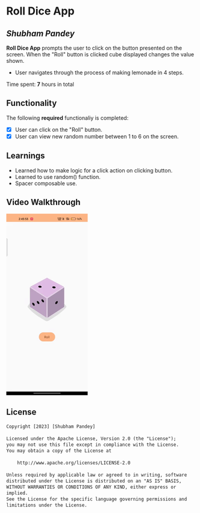 # Roll Dice App

## *Shubham Pandey*

**Roll Dice App** prompts the user to click on the button presented on the screen. When the "Roll" button is clicked cube displayed changes the value shown.
* User navigates through the process of making lemonade in 4 steps.

Time spent: **7** hours in total

## Functionality

The following **required** functionaliy is completed:

* [x] User can click on the "Roll" button.
* [x] User can view new random number between 1 to 6 on the screen.

## Learnings

* Learned how to make logic for a click action on clicking button.
* Learned to use random() function.
* Spacer composable use.

## Video Walkthrough

![](https://github.com/shubhampandey45/Roll-Dice-App/blob/master/giphy%20(1).gif)


## License

    Copyright [2023] [Shubham Pandey]

    Licensed under the Apache License, Version 2.0 (the "License");
    you may not use this file except in compliance with the License.
    You may obtain a copy of the License at

        http://www.apache.org/licenses/LICENSE-2.0

    Unless required by applicable law or agreed to in writing, software
    distributed under the License is distributed on an "AS IS" BASIS,
    WITHOUT WARRANTIES OR CONDITIONS OF ANY KIND, either express or implied.
    See the License for the specific language governing permissions and
    limitations under the License.
